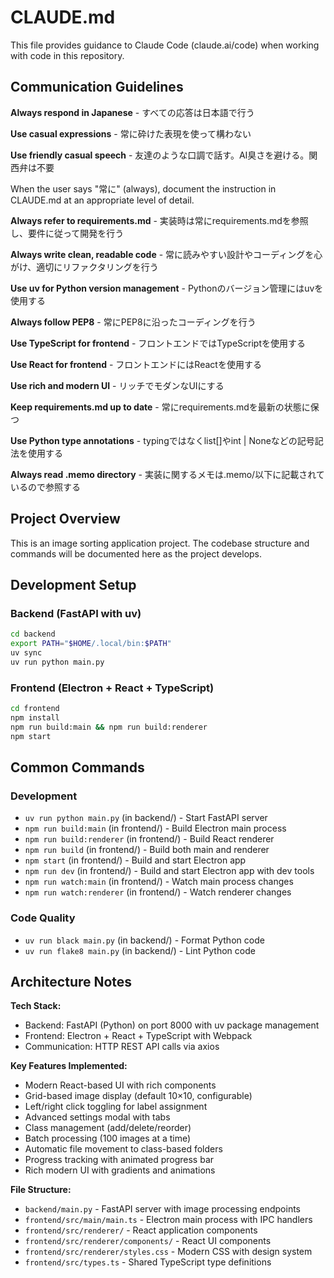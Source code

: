 # CLAUDE.md

This file provides guidance to Claude Code (claude.ai/code) when working with code in this repository.

## Communication Guidelines

**Always respond in Japanese** - すべての応答は日本語で行う

**Use casual expressions** - 常に砕けた表現を使って構わない

**Use friendly casual speech** - 友達のような口調で話す。AI臭さを避ける。関西弁は不要

When the user says "常に" (always), document the instruction in CLAUDE.md at an appropriate level of detail.

**Always refer to requirements.md** - 実装時は常にrequirements.mdを参照し、要件に従って開発を行う

**Always write clean, readable code** - 常に読みやすい設計やコーディングを心がけ、適切にリファクタリングを行う

**Use uv for Python version management** - Pythonのバージョン管理にはuvを使用する

**Always follow PEP8** - 常にPEP8に沿ったコーディングを行う

**Use TypeScript for frontend** - フロントエンドではTypeScriptを使用する

**Use React for frontend** - フロントエンドにはReactを使用する

**Use rich and modern UI** - リッチでモダンなUIにする

**Keep requirements.md up to date** - 常にrequirements.mdを最新の状態に保つ

**Use Python type annotations** - typingではなくlist[]やint | Noneなどの記号記法を使用する

**Always read .memo directory** - 実装に関するメモは.memo/以下に記載されているので参照する

## Project Overview

This is an image sorting application project. The codebase structure and commands will be documented here as the project develops.

## Development Setup

### Backend (FastAPI with uv)
```bash
cd backend
export PATH="$HOME/.local/bin:$PATH"
uv sync
uv run python main.py
```

### Frontend (Electron + React + TypeScript)
```bash
cd frontend
npm install
npm run build:main && npm run build:renderer
npm start
```

## Common Commands

### Development
- `uv run python main.py` (in backend/) - Start FastAPI server
- `npm run build:main` (in frontend/) - Build Electron main process
- `npm run build:renderer` (in frontend/) - Build React renderer
- `npm run build` (in frontend/) - Build both main and renderer
- `npm start` (in frontend/) - Build and start Electron app
- `npm run dev` (in frontend/) - Build and start Electron app with dev tools
- `npm run watch:main` (in frontend/) - Watch main process changes
- `npm run watch:renderer` (in frontend/) - Watch renderer changes

### Code Quality
- `uv run black main.py` (in backend/) - Format Python code
- `uv run flake8 main.py` (in backend/) - Lint Python code

## Architecture Notes

**Tech Stack:**
- Backend: FastAPI (Python) on port 8000 with uv package management
- Frontend: Electron + React + TypeScript with Webpack
- Communication: HTTP REST API calls via axios

**Key Features Implemented:**
- Modern React-based UI with rich components
- Grid-based image display (default 10×10, configurable)
- Left/right click toggling for label assignment
- Advanced settings modal with tabs
- Class management (add/delete/reorder)
- Batch processing (100 images at a time)
- Automatic file movement to class-based folders
- Progress tracking with animated progress bar
- Rich modern UI with gradients and animations

**File Structure:**
- `backend/main.py` - FastAPI server with image processing endpoints
- `frontend/src/main/main.ts` - Electron main process with IPC handlers
- `frontend/src/renderer/` - React application components
- `frontend/src/renderer/components/` - React UI components
- `frontend/src/renderer/styles.css` - Modern CSS with design system
- `frontend/src/types.ts` - Shared TypeScript type definitions